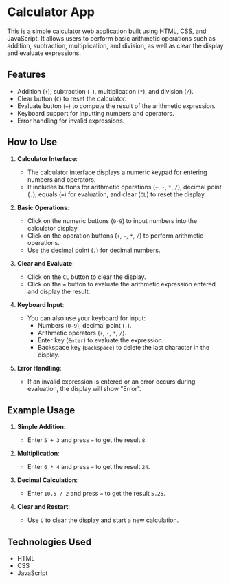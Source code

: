# Calculator App

This is a simple calculator web application built using HTML, CSS, and JavaScript. It allows users to perform basic arithmetic operations such as addition, subtraction, multiplication, and division, as well as clear the display and evaluate expressions.

## Features

- Addition (`+`), subtraction (`-`), multiplication (`*`), and division (`/`).
- Clear button (`C`) to reset the calculator.
- Evaluate button (`=`) to compute the result of the arithmetic expression.
- Keyboard support for inputting numbers and operators.
- Error handling for invalid expressions.

## How to Use

1. **Calculator Interface**:
   - The calculator interface displays a numeric keypad for entering numbers and operators.
   - It includes buttons for arithmetic operations (`+`, `-`, `*`, `/`), decimal point (`.`), equals (`=`) for evaluation, and clear (`CL`) to reset the display.

2. **Basic Operations**:
   - Click on the numeric buttons (`0-9`) to input numbers into the calculator display.
   - Click on the operation buttons (`+`, `-`, `*`, `/`) to perform arithmetic operations.
   - Use the decimal point (`.`) for decimal numbers.

3. **Clear and Evaluate**:
   - Click on the `CL` button to clear the display.
   - Click on the `=` button to evaluate the arithmetic expression entered and display the result.

4. **Keyboard Input**:
   - You can also use your keyboard for input:
     - Numbers (`0-9`), decimal point (`.`).
     - Arithmetic operators (`+`, `-`, `*`, `/`).
     - Enter key (`Enter`) to evaluate the expression.
     - Backspace key (`Backspace`) to delete the last character in the display.

5. **Error Handling**:
   - If an invalid expression is entered or an error occurs during evaluation, the display will show "Error".

## Example Usage

1. **Simple Addition**:
   - Enter `5 + 3` and press `=` to get the result `8`.

2. **Multiplication**:
   - Enter `6 * 4` and press `=` to get the result `24`.

3. **Decimal Calculation**:
   - Enter `10.5 / 2` and press `=` to get the result `5.25`.

4. **Clear and Restart**:
   - Use `C` to clear the display and start a new calculation.

## Technologies Used

- HTML
- CSS
- JavaScript
